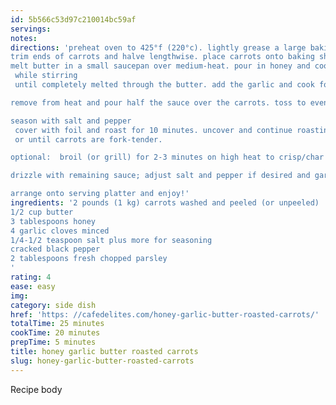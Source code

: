 ```yaml
---
id: 5b566c53d97c210014bc59af
servings:
notes:
directions: 'preheat oven to 425°f (220°c). lightly grease a large baking sheet with nonstick cooking oil spray; set aside.
trim ends of carrots and halve lengthwise. place carrots onto baking sheet.
melt butter in a small saucepan over medium-heat. pour in honey and cook
 while stirring
 until completely melted through the butter. add the garlic and cook for 1 minute until fragrant while stirring.

remove from heat and pour half the sauce over the carrots. toss to evenly coat and arrange in a single layer so they cook evenly.

season with salt and pepper
 cover with foil and roast for 10 minutes. uncover and continue roasting for a further 10 minutes
 or until carrots are fork-tender.

optional:  broil (or grill) for 2-3 minutes on high heat to crisp/char the edges.

drizzle with remaining sauce; adjust salt and pepper if desired and garnish with parsley.

arrange onto serving platter and enjoy!'
ingredients: '2 pounds (1 kg) carrots washed and peeled (or unpeeled)
1/2 cup butter
3 tablespoons honey
4 garlic cloves minced
1/4-1/2 teaspoon salt plus more for seasoning
cracked black pepper
2 tablespoons fresh chopped parsley
'
rating: 4
ease: easy
img:
category: side dish
href: 'https: //cafedelites.com/honey-garlic-butter-roasted-carrots/'
totalTime: 25 minutes
cookTime: 20 minutes
prepTime: 5 minutes
title: honey garlic butter roasted carrots
slug: honey-garlic-butter-roasted-carrots
---
```

Recipe body
